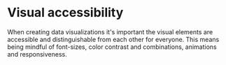 <br>

# Visual accessibility

When creating data visualizations it's important the visual elements are accessible and distinguishable from each other for everyone. This means being mindful of font-sizes, color contrast and combinations, animations and responsiveness.